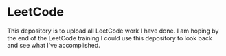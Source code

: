 # LeetCode

This depository is to upload all LeetCode work I have done.
I am hoping by the end of the LeetCode training I could use this depository to look back and see what I've accomplished.
